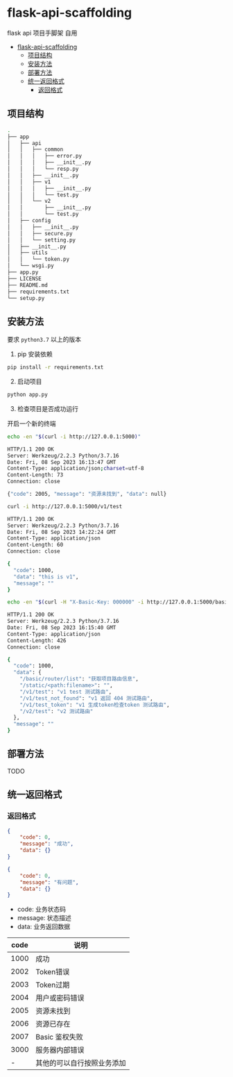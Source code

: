 # flask-api-scaffolding

flask api 项目手脚架 自用

- [flask-api-scaffolding](#flask-api-scaffolding)
  - [项目结构](#项目结构)
  - [安装方法](#安装方法)
  - [部署方法](#部署方法)
  - [统一返回格式](#统一返回格式)
    - [返回格式](#返回格式)


## 项目结构

```bash
.
├── app
│   ├── api
│   │   ├── common
│   │   │   ├── error.py
│   │   │   ├── __init__.py
│   │   │   └── resp.py
│   │   ├── __init__.py
│   │   ├── v1
│   │   │   ├── __init__.py
│   │   │   └── test.py
│   │   └── v2
│   │       ├── __init__.py
│   │       └── test.py
│   ├── config
│   │   ├── __init__.py
│   │   ├── secure.py
│   │   └── setting.py
│   ├── __init__.py
│   ├── utils
│   │   └── token.py
│   └── wsgi.py
├── app.py
├── LICENSE
├── README.md
├── requirements.txt
└── setup.py
```


## 安装方法

要求 `python3.7` 以上的版本

1. pip 安装依赖

```bash
pip install -r requirements.txt
```

2. 启动项目

```bash
python app.py
```

3. 检查项目是否成功运行

开启一个新的终端
```bash
echo -en "$(curl -i http://127.0.0.1:5000)"

HTTP/1.1 200 OK
Server: Werkzeug/2.2.3 Python/3.7.16
Date: Fri, 08 Sep 2023 16:13:47 GMT
Content-Type: application/json;charset=utf-8
Content-Length: 73
Connection: close

{"code": 2005, "message": "资源未找到", "data": null}
```
```bash
curl -i http://127.0.0.1:5000/v1/test

HTTP/1.1 200 OK
Server: Werkzeug/2.2.3 Python/3.7.16
Date: Fri, 08 Sep 2023 14:22:24 GMT
Content-Type: application/json
Content-Length: 60
Connection: close

{
  "code": 1000,
  "data": "this is v1",
  "message": ""
}
```

```bash
echo -en "$(curl -H "X-Basic-Key: 000000" -i http://127.0.0.1:5000/basic/router/list)"

HTTP/1.1 200 OK
Server: Werkzeug/2.2.3 Python/3.7.16
Date: Fri, 08 Sep 2023 16:15:40 GMT
Content-Type: application/json
Content-Length: 426
Connection: close

{
  "code": 1000,
  "data": {
    "/basic/router/list": "获取项目路由信息",
    "/static/<path:filename>": "",
    "/v1/test": "v1 test 测试路由",
    "/v1/test_not_found": "v1 返回 404 测试路由",
    "/v1/test_token": "v1 生成token检查token 测试路由",
    "/v2/test": "v2 测试路由"
  },
  "message": ""
}
```


## 部署方法

TODO

## 统一返回格式

### 返回格式

```json
{
    "code": 0,
    "message": "成功",
    "data": {}
}
```

```json
{
    "code": 0,
    "message": "有问题",
    "data": {}
}
```

- code: 业务状态码
- message: 状态描述 
- data: 业务返回数据

| code | 说明                       |
| ---- | -------------------------- |
| 1000 | 成功                       |
| 2002 | Token错误                  |
| 2003 | Token过期                  |
| 2004 | 用户或密码错误             |
| 2005 | 资源未找到                 |
| 2006 | 资源已存在                 |
| 2007 | Basic 鉴权失败             |
| 3000 | 服务器内部错误             |
| -    | 其他的可以自行按照业务添加 |

